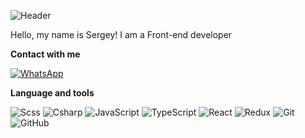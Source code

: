 ![Header](https://github.com/Mehader/Mehader/blob/main/my-logo.gif)

Hello, my name is Sergey! I am a Front-end developer


**Contact with me**

[![WhatsApp](https://img.shields.io/badge/WhatsApp-<COLOR>)](https://wa.me/+79536954501)

**Language and tools**

![Scss](https://img.shields.io/badge/SCSS-090909?style=for-the-badge&logo=SASS&logoColor)
![Csharp](https://img.shields.io/badge/Csharp-090909?style=for-the-badge&logo=Csharp&logoColor)
![JavaScript](https://img.shields.io/badge/Javascript-090909?style=for-the-badge&logo=Javascript&logoColor)
![TypeScript](https://img.shields.io/badge/TypeScript-090909?style=for-the-badge&logo=TypeScript&logoColor)
![React](https://img.shields.io/badge/React-090909?style=for-the-badge&logo=React&logoColor)
![Redux](https://img.shields.io/badge/Redux-090909?style=for-the-badge&logo=Redux&logoColor)
![Git](https://img.shields.io/badge/Git-090909?style=for-the-badge&logo=Git&logoColor)
![GitHub](https://img.shields.io/badge/GitHub-090909?style=for-the-badge&logo=GitHub&logoColor)

